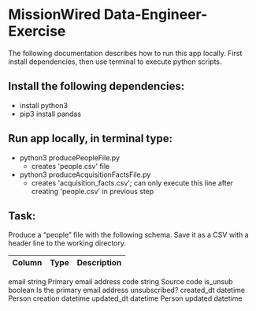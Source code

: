 # MissionWired Data-Engineer-Exercise

The following documentation describes how to run this app locally. First install dependencies, then use terminal to execute python scripts.


## Install the following dependencies: 
* install python3 
* pip3 install pandas

## Run app locally, in terminal type:
* python3 producePeopleFile.py
  * creates 'people.csv' file
* python3 produceAcquisitionFactsFile.py
  * creates 'acquisition_facts.csv'; can only execute this line after creating 'people.csv' in previous step


## Task:

Produce a “people” file with the following schema. Save it as a CSV with a header line to the working directory.


| Column | Type | Description |
| -------| -----| ------ |
email
string
Primary email address
code
string
Source code
is_unsub
boolean
Is the primary email address unsubscribed?
created_dt
datetime
Person creation datetime
updated_dt
datetime
Person updated datetime

